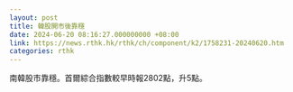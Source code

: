 ```yaml
---
layout: post
title: 韓股開市後靠穩
date: 2024-06-20 08:16:27.000000000 +08:00
link: https://news.rthk.hk/rthk/ch/component/k2/1758231-20240620.htm
categories: rthk
---
```


南韓股市靠穩。首爾綜合指數較早時報2802點，升5點。
